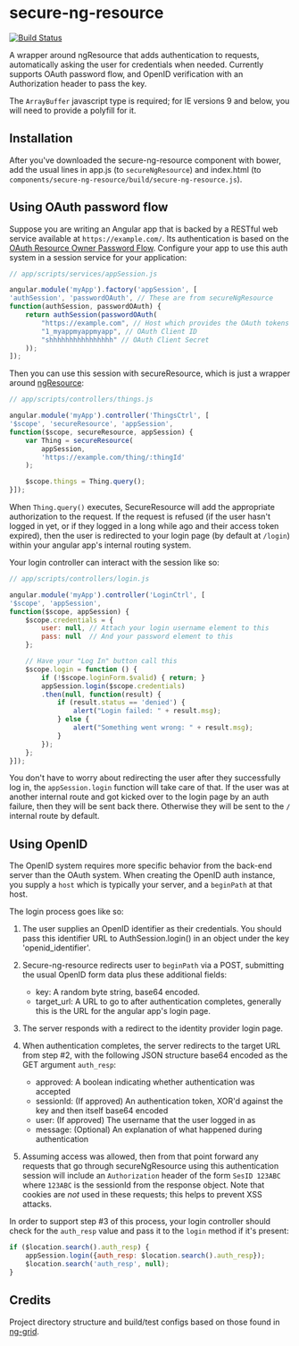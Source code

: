 # secure-ng-resource

[![Build Status](https://travis-ci.org/AmericanCouncils/secure-ng-resource.png?branch=master)](https://travis-ci.org/AmericanCouncils/secure-ng-resource)

A wrapper around ngResource that adds authentication to requests, automatically
asking the user for credentials when needed. Currently supports OAuth password
flow, and OpenID verification with an Authorization header to pass the key.

The `ArrayBuffer` javascript type is required; for IE versions 9 and below,
you will need to provide a polyfill for it.

## Installation

After you've downloaded the secure-ng-resource component with bower, add the
usual lines in app.js (to `secureNgResource`) and index.html (to
`components/secure-ng-resource/build/secure-ng-resource.js`).

## Using OAuth password flow

Suppose you are writing an Angular app that is backed by a RESTful web
service available at `https://example.com/`. Its authentication is based on the
[OAuth Resource Owner Password Flow](http://techblog.hybris.com/2012/06/11/oauth2-resource-owner-password-flow/).
Configure your app to use this auth system in a session
service for your application:
```js
// app/scripts/services/appSession.js

angular.module('myApp').factory('appSession', [
'authSession', 'passwordOAuth', // These are from secureNgResource
function(authSession, passwordOAuth) {
    return authSession(passwordOAuth(
        "https://example.com", // Host which provides the OAuth tokens
        "1_myappmyappmyapp", // OAuth Client ID
        "shhhhhhhhhhhhhhhh" // OAuth Client Secret
    ));
]);
```

Then you can use this session with secureResource, which is just a wrapper around
[ngResource](http://docs.angularjs.org/api/ngResource.$resource):
```js
// app/scripts/controllers/things.js

angular.module('myApp').controller('ThingsCtrl', [
'$scope', 'secureResource', 'appSession',
function($scope, secureResource, appSession) {
    var Thing = secureResource(
        appSession,
        'https://example.com/thing/:thingId'
    );

    $scope.things = Thing.query();
}]);
```
When `Thing.query()` executes, SecureResource will add the appropriate
authorization to the request. If the request is refused (if the user hasn't
logged in yet, or if they logged in a long while ago and their access
token expired), then the user is redirected to your login page (by default
at `/login`) within your angular app's internal routing system.

Your login controller can interact with the session like so:
```js
// app/scripts/controllers/login.js

angular.module('myApp').controller('LoginCtrl', [
'$scope', 'appSession',
function($scope, appSession) {
    $scope.credentials = {
        user: null, // Attach your login username element to this
        pass: null  // And your password element to this
    };

    // Have your "Log In" button call this
    $scope.login = function () {
        if (!$scope.loginForm.$valid) { return; }
        appSession.login($scope.credentials)
        .then(null, function(result) {
            if (result.status == 'denied') {
                alert("Login failed: " + result.msg);
            } else {
                alert("Something went wrong: " + result.msg);
            }
        });
    };
}]);
```

You don't have to worry about redirecting the user after they successfully
log in, the `appSession.login` function will take care of that. If the user
was at another internal route and got kicked over to the login page by an
auth failure, then they will be sent back there. Otherwise they will be sent
to the `/` internal route by default.

## Using OpenID

The OpenID system requires more specific behavior from the back-end server
than the OAuth system. When creating the OpenID auth instance, you supply
a `host` which is typically your server, and a `beginPath` at that host.

The login process goes like so:

1. The user supplies an OpenID identifier as their credentials. You
   should pass this identifier URL to AuthSession.login() in an object
   under the key 'openid_identifier'.

2. Secure-ng-resource redirects user to `beginPath` via a POST, submitting
   the usual OpenID form data plus these additional fields:

   * key: A random byte string, base64 encoded.
   * target_url: A URL to go to after authentication completes, generally this
                 is the URL for the angular app's login page.

3. The server responds with a redirect to the identity provider login page.

4. When authentication completes, the server redirects to the target
   URL from step #2, with the following JSON structure base64 encoded as
   the GET argument `auth_resp`:

   * approved: A boolean indicating whether authentication was accepted
   * sessionId: (If approved) An authentication token, XOR'd against the key
                and then itself base64 encoded
   * user: (If approved) The username that the user logged in as
   * message: (Optional) An explanation of what happened during authentication

5. Assuming access was allowed, then from that point forward any
   requests that go through secureNgResource using this
   authentication session will include an `Authorization` header of the
   form `SesID 123ABC` where `123ABC` is the sessionId from the response
   object. Note that cookies are *not* used in these requests; this helps
   to prevent XSS attacks.

In order to support step #3 of this process, your login controller should check
for the `auth_resp` value and pass it to the `login` method if it's present:

```js
if ($location.search().auth_resp) {
    appSession.login({auth_resp: $location.search().auth_resp});
    $location.search('auth_resp', null);
}
```

## Credits

Project directory structure and build/test configs based on those found in
[ng-grid](https://github.com/angular-ui/ng-grid).
